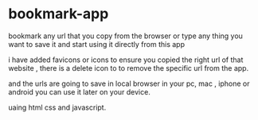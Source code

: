 # bookmark-app

bookmark any url that you copy from the browser or type any thing you want to save it and start using it directly from this app

i have added favicons or icons to ensure you copied the right url of that website ,
there is a delete icon to to remove the specific url from the app.

and the urls are going to save in local browser in your pc, mac , iphone or android you can use it later on your device.

uaing html css and javascript.

